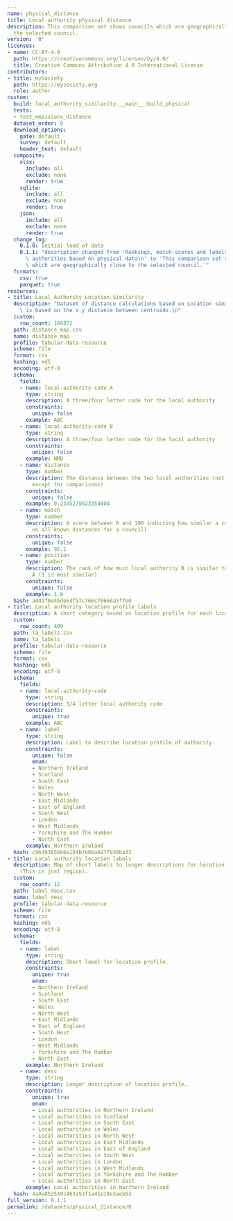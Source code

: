 ```yaml
---
name: physical_distance
title: Local authority physical distance
description: This comparison set shows councils which are geographically close to
  the selected council.
version: '0'
licenses:
- name: CC-BY-4.0
  path: https://creativecommons.org/licenses/by/4.0/
  title: Creative Commons Attribution 4.0 International License
contributors:
- title: mySociety
  path: https://mysociety.org
  role: author
custom:
  build: local_authority_similarity.__main__:build_physical
  tests:
  - test_emissions_distance
  dataset_order: 0
  download_options:
    gate: default
    survey: default
    header_text: default
  composite:
    xlsx:
      include: all
      exclude: none
      render: true
    sqlite:
      include: all
      exclude: none
      render: true
    json:
      include: all
      exclude: none
      render: true
  change_log:
    0.1.0: Initial load of data
    0.1.1: "description changed from 'Rankings, match-scores and labels for local\
      \ authorities based on physical data\n' to 'This comparison set shows councils\
      \ which are geographically close to the selected council.'"
  formats:
    csv: true
    parquet: true
resources:
- title: Local Authority Location Similarity
  description: "Dataset of distance calculations based on Location similarity\nThis\
    \ is based on the x,y distance between centroids.\n"
  custom:
    row_count: 166872
  path: distance_map.csv
  name: distance_map
  profile: tabular-data-resource
  scheme: file
  format: csv
  hashing: md5
  encoding: utf-8
  schema:
    fields:
    - name: local-authority-code_A
      type: string
      description: A three/four letter code for the local authority
      constraints:
        unique: false
      example: ABC
    - name: local-authority-code_B
      type: string
      description: A three/four letter code for the local authority
      constraints:
        unique: false
      example: NMD
    - name: distance
      type: number
      description: The distance between the two local authorities (not meaningful
        except for comparisons)
      constraints:
        unique: false
      example: 0.2345279823354604
    - name: match
      type: number
      description: A score between 0 and 100 indicting how similar a council is (based
        on all known distances for a council)
      constraints:
        unique: false
      example: 95.1
    - name: position
      type: number
      description: The rank of how much local authority B is similar to local authority
        A (1 is most similar).
      constraints:
        unique: false
      example: 1.0
  hash: a043f0e45de64f57c760c78666a5f7e0
- title: Local authority location profile labels
  description: A short category based on location profile for each local authority
  custom:
    row_count: 409
  path: la_labels.csv
  name: la_labels
  profile: tabular-data-resource
  scheme: file
  format: csv
  hashing: md5
  encoding: utf-8
  schema:
    fields:
    - name: local-authority-code
      type: string
      description: 3/4 letter local authority code.
      constraints:
        unique: true
      example: ABC
    - name: label
      type: string
      description: Label to describe location profile of authority.
      constraints:
        unique: false
        enum:
        - Northern Ireland
        - Scotland
        - South East
        - Wales
        - North West
        - East Midlands
        - East of England
        - South West
        - London
        - West Midlands
        - Yorkshire and The Humber
        - North East
      example: Northern Ireland
  hash: c9649385bb6a1b4b7e6ba697f938ba33
- title: Local authority location labels
  description: Map of short labels to longer descriptions for location categories
    (This is just region).
  custom:
    row_count: 12
  path: label_desc.csv
  name: label_desc
  profile: tabular-data-resource
  scheme: file
  format: csv
  hashing: md5
  encoding: utf-8
  schema:
    fields:
    - name: label
      type: string
      description: Short label for location profile.
      constraints:
        unique: true
        enum:
        - Northern Ireland
        - Scotland
        - South East
        - Wales
        - North West
        - East Midlands
        - East of England
        - South West
        - London
        - West Midlands
        - Yorkshire and The Humber
        - North East
      example: Northern Ireland
    - name: desc
      type: string
      description: Longer description of location profile.
      constraints:
        unique: true
        enum:
        - Local authorities in Northern Ireland
        - Local authorities in Scotland
        - Local authorities in South East
        - Local authorities in Wales
        - Local authorities in North West
        - Local authorities in East Midlands
        - Local authorities in East of England
        - Local authorities in South West
        - Local authorities in London
        - Local authorities in West Midlands
        - Local authorities in Yorkshire and The Humber
        - Local authorities in North East
      example: Local authorities in Northern Ireland
  hash: 4a9a852530c463a53f1a41e18e3aeb53
full_version: 0.1.1
permalink: /datasets/physical_distance/0
---
```

